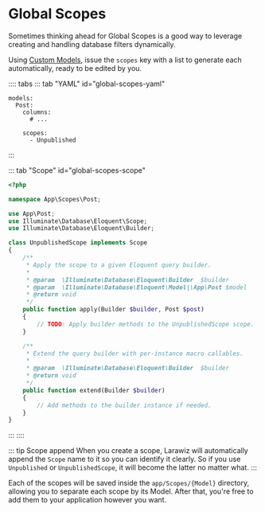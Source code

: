 # Global Scopes

Sometimes thinking ahead for Global Scopes is a good way to leverage creating and handling database filters dynamically. 

Using [Custom Models](../model.md#custom-model), issue the `scopes` key with a list to generate each automatically, ready to be edited by you.

:::: tabs
::: tab "YAML" id="global-scopes-yaml"
```yaml{6-7}
models:
  Post:
    columns:
      # ...

    scopes:
      - Unpublished
```
:::

::: tab "Scope" id="global-scopes-scope"
```php
<?php

namespace App\Scopes\Post;

use App\Post;
use Illuminate\Database\Eloquent\Scope;
use Illuminate\Database\Eloquent\Builder;

class UnpublishedScope implements Scope
{
    /**
     * Apply the scope to a given Eloquent query builder.
     *
     * @param  \Illuminate\Database\Eloquent\Builder  $builder
     * @param  \Illuminate\Database\Eloquent\Model|\App\Post $model
     * @return void
     */
    public function apply(Builder $builder, Post $post)
    {
        // TODO: Apply builder methods to the UnpublishedScope scope.
    }

    /**
     * Extend the query builder with per-instance macro callables.
     *
     * @param  \Illuminate\Database\Eloquent\Builder  $builder
     * @return void
     */
    public function extend(Builder $builder)
    {
        // Add methods to the builder instance if needed.
    }
}
```
:::
::::

::: tip Scope append
When you create a scope, Larawiz will automatically append the `Scope` name to it so you can identify it clearly. So if you use `Unpublished` or `UnpublishedScope`, it will become the latter no matter what.
:::

Each of the scopes will be saved inside the `app/Scopes/{Model}` directory, allowing you to separate each scope by its Model. After that, you're free to add them to your application however you want.